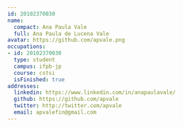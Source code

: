 ```yaml
---
id: 20102370030
name:
  compact: Ana Paula Vale
  full: Ana Paula de Lucena Vale
avatar: https://github.com/apvale.png
occupations:
- id: 20102370030
  type: student
  campus: ifpb-jp
  course: cstsi
  isFinished: true
addresses:
  linkedin: https://www.linkedin.com/in/anapaulavale/
  github: https://github.com/apvale
  twitter: http://twitter.com/apvale
  email: apvalefin@gmail.com
---
```

